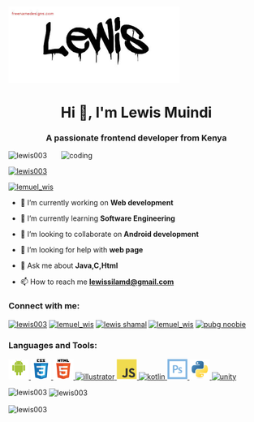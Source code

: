![logo](https://github.com/Lewis003/Lewis003/blob/main/lewis.png)
<h1 align="center">Hi 👋, I'm Lewis Muindi</h1>
<h3 align="center">A passionate frontend developer from Kenya</h3>
<img align="right" alt="coding" width="400" src="https://user-images.githubusercontent.com/55389276/140866485-8fb1c876-9a8f-4d6a-98dc-08c4981eaf70.gif" >
<p align="left"> <img src="https://komarev.com/ghpvc/?username=lewis003&label=Profile%20views&color=0e75b6&style=flat" alt="lewis003" /> </p>

<p align="left"> <a href="https://github.com/ryo-ma/github-profile-trophy"><img src="https://github-profile-trophy.vercel.app/?username=lewis003" alt="lewis003" /></a> </p>

<p align="left"> <a href="https://twitter.com/lemuel_wis" target="blank"><img src="https://img.shields.io/twitter/follow/lemuel_wis?logo=twitter&style=for-the-badge" alt="lemuel_wis" /></a> </p>

- 🔭 I’m currently working on **Web development**

- 🌱 I’m currently learning **Software Engineering**

- 👯 I’m looking to collaborate on **Android development**

- 🤝 I’m looking for help with **web page**

- 💬 Ask me about **Java,C,Html**

- 📫 How to reach me **lewissilamd@gmail.com**

<h3 align="left">Connect with me:</h3>
<p align="left">
<a href="https://dev.to/lewis003" target="blank"><img align="center" src="https://raw.githubusercontent.com/rahuldkjain/github-profile-readme-generator/master/src/images/icons/Social/devto.svg" alt="lewis003" height="30" width="40" /></a>
<a href="https://twitter.com/lemuel_wis" target="blank"><img align="center" src="https://raw.githubusercontent.com/rahuldkjain/github-profile-readme-generator/master/src/images/icons/Social/twitter.svg" alt="lemuel_wis" height="30" width="40" /></a>
<a href="https://fb.com/lewis shamal" target="blank"><img align="center" src="https://raw.githubusercontent.com/rahuldkjain/github-profile-readme-generator/master/src/images/icons/Social/facebook.svg" alt="lewis shamal" height="30" width="40" /></a>
<a href="https://instagram.com/lemuel_wis" target="blank"><img align="center" src="https://raw.githubusercontent.com/rahuldkjain/github-profile-readme-generator/master/src/images/icons/Social/instagram.svg" alt="lemuel_wis" height="30" width="40" /></a>
<a href="https://www.youtube.com/c/pubg noobie" target="blank"><img align="center" src="https://raw.githubusercontent.com/rahuldkjain/github-profile-readme-generator/master/src/images/icons/Social/youtube.svg" alt="pubg noobie" height="30" width="40" /></a>
</p>

<h3 align="left">Languages and Tools:</h3>
<p align="left"> <a href="https://developer.android.com" target="_blank" rel="noreferrer"> <img src="https://raw.githubusercontent.com/devicons/devicon/master/icons/android/android-original-wordmark.svg" alt="android" width="40" height="40"/> </a> <a href="https://www.w3schools.com/css/" target="_blank" rel="noreferrer"> <img src="https://raw.githubusercontent.com/devicons/devicon/master/icons/css3/css3-original-wordmark.svg" alt="css3" width="40" height="40"/> </a> <a href="https://www.w3.org/html/" target="_blank" rel="noreferrer"> <img src="https://raw.githubusercontent.com/devicons/devicon/master/icons/html5/html5-original-wordmark.svg" alt="html5" width="40" height="40"/> </a> <a href="https://www.adobe.com/in/products/illustrator.html" target="_blank" rel="noreferrer"> <img src="https://www.vectorlogo.zone/logos/adobe_illustrator/adobe_illustrator-icon.svg" alt="illustrator" width="40" height="40"/> </a> <a href="https://developer.mozilla.org/en-US/docs/Web/JavaScript" target="_blank" rel="noreferrer"> <img src="https://raw.githubusercontent.com/devicons/devicon/master/icons/javascript/javascript-original.svg" alt="javascript" width="40" height="40"/> </a> <a href="https://kotlinlang.org" target="_blank" rel="noreferrer"> <img src="https://www.vectorlogo.zone/logos/kotlinlang/kotlinlang-icon.svg" alt="kotlin" width="40" height="40"/> </a> <a href="https://www.photoshop.com/en" target="_blank" rel="noreferrer"> <img src="https://raw.githubusercontent.com/devicons/devicon/master/icons/photoshop/photoshop-line.svg" alt="photoshop" width="40" height="40"/> </a> <a href="https://www.python.org" target="_blank" rel="noreferrer"> <img src="https://raw.githubusercontent.com/devicons/devicon/master/icons/python/python-original.svg" alt="python" width="40" height="40"/> </a> <a href="https://unity.com/" target="_blank" rel="noreferrer"> <img src="https://www.vectorlogo.zone/logos/unity3d/unity3d-icon.svg" alt="unity" width="40" height="40"/> </a> </p>

<p><img align="left" src="https://github-readme-stats.vercel.app/api/top-langs?username=lewis003&show_icons=true&locale=en&layout=compact" alt="lewis003" /></p>

<p>&nbsp;<img align="center" src="https://github-readme-stats.vercel.app/api?username=lewis003&show_icons=true&locale=en" alt="lewis003" /></p>

<p><img align="center" src="https://github-readme-streak-stats.herokuapp.com/?user=lewis003&" alt="lewis003" /></p>

